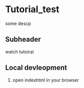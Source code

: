 # Tutorial_test
some descp
## Subheader
watch tutoiral
## Local devleopment
1. open indexhtml in your browser